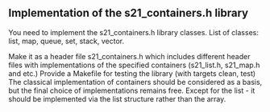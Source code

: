 ## Implementation of the s21_containers.h library

You need to implement the s21_containers.h library classes. List of classes: list, map, queue, set, stack, vector.

Make it as a header file s21_containers.h which includes different header files with implementations of the specified containers (s21_list.h, s21_map.h and etc.)
Provide a Makefile for testing the library (with targets clean, test)
The classical implementation of containers should be considered as a basis, but the final choice of implementations remains free. Except for the list - it should be implemented via the list structure rather than the array.